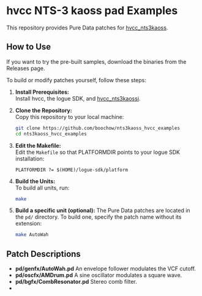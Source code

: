 # hvcc NTS-3 kaoss pad Examples

This repository provides Pure Data patches for [hvcc_nts3kaoss](https://github.com/boochow/hvcc_nts3kaoss).

## How to Use

If you want to try the pre-built samples, download the binaries from the Releases page.

To build or modify patches yourself, follow these steps:

1. **Install Prerequisites:**  
   Install hvcc, the logue SDK, and [hvcc_nts3kaossi](https://github.com/boochow/hvcc_nts3kaoss).

2. **Clone the Repository:**  
   Copy this repository to your local machine:
   ```bash
   git clone https://github.com/boochow/nts3kaoss_hvcc_examples
   cd nts3kaoss_hvcc_examples
   ```

3. **Edit the Makefile:**  
   Edit the `Makefile` so that PLATFORMDIR points to your logue SDK installation:
   ```
   PLATFORMDIR ?= $(HOME)/logue-sdk/platform
   ```
4. **Build the Units:**  
   To build all units, run:
   
   ```bash
   make
   ```
   
5. **Build a specific unit (optional):**
   The Pure Data patches are located in the `pd/` directory. To build one, specify the patch name without its extension:
   
   ```bash
   make AutoWah
   ```

## Patch Descriptions

- **pd/genfx/AutoWah.pd** 
  An envelope follower modulates the VCF cutoff. 
- **pd/oscfx/AMDrum.pd** 
  A sine oscillator modulates a square wave.
- **pd/bgfx/CombResonator.pd** 
  Stereo comb filter.
- 
